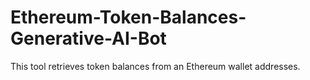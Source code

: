 # Ethereum-Token-Balances-Generative-AI-Bot
This tool retrieves token balances from an Ethereum wallet addresses.
